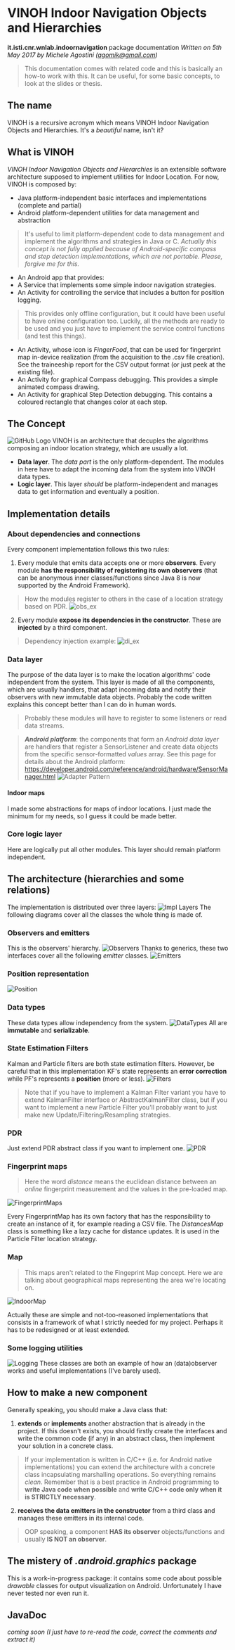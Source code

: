 VINOH Indoor Navigation Objects and Hierarchies
===============================================

**it.isti.cnr.wnlab.indoornavigation** package documentation
*Written on 5th May 2017 by Michele Agostini (agomik@gmail.com)*

> This documentation comes with related code and this is basically an how-to work with this. It can be useful, for some basic concepts, to look at the slides or thesis.

## The name
VINOH is a recursive acronym which means VINOH Indoor Navigation Objects and Hierarchies. It's a *beautiful* name, isn't it?

## What is VINOH
*VINOH Indoor Navigation Objects and Hierarchies* is an extensible software architecture supposed to implement utilities for Indoor Location.
For now, VINOH is composed by:
* Java platform-independent basic interfaces and implementations (complete and partial)
* Android platform-dependent utilities for data management and abstraction
> It's useful to limit platform-dependent code to data management and implement the algorithms and strategies in Java or C.
> *Actually this concept is not fully applied because of Android-specific compass and step detection implementations, which are not portable. Please, forgive me for this.*
* An Android app that provides:
 * A Service that implements some simple indoor navigation strategies.
 * An Activity for controlling the service that includes a button for position logging.
> This provides only offline configuration, but it could have been useful to have online configuration too.
> Luckily, all the methods are ready to be used and you just have to implement the service control functions (and test this things).
 * An Activity, whose icon is *FingerFood*, that can be used for fingerprint map in-device realization (from the acquisition to the .csv file creation). See the traineeship report for the CSV output format (or just peek at the existing file).
 * An Activity for graphical Compass debugging. This provides a simple animated compass drawing.
 * An Activity for graphical Step Detection debugging. This contains a coloured rectangle that changes color at each step.

## The Concept
![GitHub Logo](img/conceptual.jpg)
VINOH is an architecture that decuples the algorithms composing an indoor location strategy, which are usually a lot.
* **Data layer**. The *data part* is the only platform-dependent. The modules in here have to adapt the incoming data from the system into VINOH data types.
* **Logic layer**. This layer *should* be platform-independent and manages data to get information and eventually a position.

## Implementation details

### About dependencies and connections
Every component implementation follows this two rules:
1. Every module that emits data accepts one or more **observers**. Every module **has the responsibility of registering its own observers** (that can be anonymous inner classes/functions since Java 8 is now supported by the Android Framework).
> How the modules register to others in the case of a location strategy based on PDR.
> ![obs_ex](img/observer_example.jpg)
2. Every module **expose its dependencies in the constructor**. These are **injected** by a third component.
> Dependency injection example:
> ![di_ex](img/di_example.jpg)

### Data layer
The purpose of the data layer is to make the location algorithms' code independent from the system. This layer is made of all the components, which are usually handlers, that adapt incoming data and notify their observers with new immutable data objects. Probably the code written explains this concept better than I can do in human words.
> Probably these modules will have to register to some listeners or read data streams.

> ***Android platform***: the components that form an *Android data layer* are handlers that register a SensorListener and create data objects from the specific sensor-formatted *values* array. See this page for details about the Android platform: https://developer.android.com/reference/android/hardware/SensorManager.html
![Adapter Pattern](img/adapter_example.jpg)

#### Indoor maps
I made some abstractions for maps of indoor locations. I just made the minimum for my needs, so I guess it could be made better.

### Core logic layer
Here are logically put all other modules. This layer should remain platform independent.

## The architecture (hierarchies and some relations)
The implementation is distributed over three layers:
![Impl Layers](img/impl_layers.jpg)
The following diagrams cover all the classes the whole thing is made of.

### Observers and emitters
This is the observers' hierarchy.
![Observers](img/observers.svg)
Thanks to generics, these two interfaces cover all the following *emitter* classes.
![Emitters](img/emitters.svg)

### Position representation
![Position](img/position.svg)

### Data types
These data types allow independency from the system.
![DataTypes](img/datatypes.svg)
All are **immutable** and **serializable**.

### State Estimation Filters
Kalman and Particle filters are both state estimation filters. However, be careful that in this implementation KF's state represents an **error correction** while PF's represents a **position** (more or less).
![Filters](img/filters.svg)
> Note that if you have to implement a Kalman Filter variant you have to extend KalmanFilter interface or AbstractKalmanFilter class, but if you want to implement a new Particle Filter you'll probably want to just make new Update/Filtering/Resampling strategies.

### PDR
Just extend PDR abstract class if you want to implement one.
![PDR](img/pdr.svg)

### Fingerprint maps
> Here the word *distance* means the euclidean distance between an *online* fingerprint measurement and the values in the pre-loaded map.

![FingerprintMaps](img/fingerprintmaps.svg)

Every FingerprintMap has its own factory that has the responsibility to create an instance of it, for example reading a CSV file.
The *DistancesMap* class is something like a lazy cache for distance updates. It is used in the Particle Filter location strategy.

### Map
> This maps aren't related to the Fingeprint Map concept. Here we are talking about geographical maps representing the area we're locating on.

![IndoorMap](img/map.svg)

Actually these are simple and not-too-reasoned implementations that consists in a framework of what I strictly needed for my project. Perhaps it has to be redesigned or at least extended.

### Some logging utilities
![Logging](img/log.svg)
These classes are both an example of how an (data)observer works and useful implementations (I've barely used).

## How to make a new component
Generally speaking, you should make a Java class that:
1. **extends** or **implements** another abstraction that is already in the project. If this doesn't exists, you should firstly create the interfaces and write the common code (if any) in an abstract class, then implement your solution in a concrete class.
> If your implementation is written in C/C\++ (i.e. for Android native implementations) you can extend the architecture with a concrete class incapsulating marshalling operations. So everything remains *clean*.
> Remember that is a best practice in Android programming to **write Java code when possible** and **write C/C\++ code only when it is STRICTLY necessary**.
2. **receives the data emitters in the constructor** from a third class and manages these emitters in its internal code.
> OOP speaking, a component **HAS its observer** objects/functions and usually **IS NOT an observer**.

## The mistery of *.android.graphics* package
This is a work-in-progress package: it contains some code about possible *drawable* classes for output visualization on Android. Unfortunately I have never tested nor even run it.

## JavaDoc
*coming soon (I just have to re-read the code, correct the comments and extract it)*